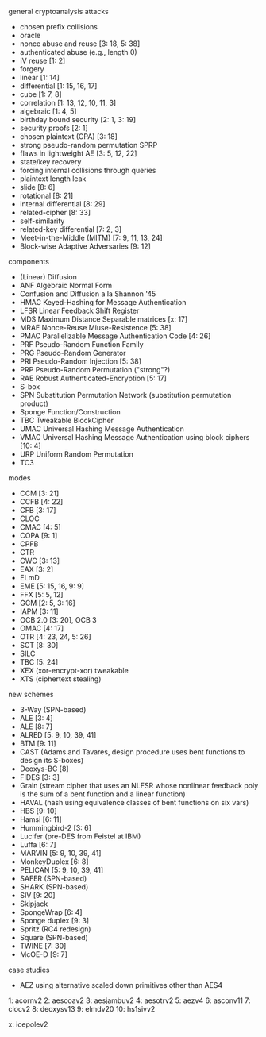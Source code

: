 general cryptoanalysis attacks

- chosen prefix collisions
- oracle
- nonce abuse and reuse [3: 18, 5: 38]
- authenticated abuse (e.g., length 0)
- IV reuse [1: 2]
- forgery
- linear [1: 14]
- differential [1: 15, 16, 17]
- cube [1: 7, 8]
- correlation [1: 13, 12, 10, 11, 3]
- algebraic [1: 4, 5]
- birthday bound security [2: 1, 3: 19]
- security proofs [2: 1]
- chosen plaintext (CPA) [3: 18]
- strong pseudo-random permutation SPRP
- flaws in lightweight AE [3: 5, 12, 22]
- state/key recovery
- forcing internal collisions through queries
- plaintext length leak
- slide [8: 6]
- rotational [8: 21]
- internal differential [8: 29]
- related-cipher [8: 33]
- self-similarity
- related-key differential [7: 2, 3]
- Meet-in-the-Middle (MITM) [7: 9, 11, 13, 24]
- Block-wise Adaptive Adversaries [9: 12]

components
- (Linear) Diffusion
- ANF Algebraic Normal Form
- Confusion and Diffusion a la Shannon '45
- HMAC Keyed-Hashing for Message Authentication
- LFSR Linear Feedback Shift Register
- MDS Maximum Distance Separable matrices [x: 17]
- MRAE Nonce-Reuse Miuse-Resistence [5: 38]
- PMAC Parallelizable Message Authentication Code [4: 26]
- PRF Pseudo-Random Function Family
- PRG Pseudo-Random Generator
- PRI Pseudo-Random Injection [5: 38]
- PRP Pseudo-Random Permutation ("strong"?)
- RAE Robust Authenticated-Encryption [5: 17]
- S-box
- SPN Substitution Permutation Network (substitution permutation product)
- Sponge Function/Construction
- TBC Tweakable BlockCipher
- UMAC Universal Hashing Message Authentication
- VMAC Universal Hashing Message Authentication using block ciphers [10: 4]
- URP Uniform Random Permutation
- TC3

modes
- CCM [3: 21]
- CCFB [4: 22]
- CFB [3: 17]
- CLOC
- CMAC [4: 5]
- COPA [9: 1]
- CPFB
- CTR
- CWC [3: 13]
- EAX [3: 2]
- ELmD
- EME [5: 15, 16, 9: 9]
- FFX [5: 5, 12]
- GCM [2: 5, 3: 16]
- IAPM [3: 11]
- OCB 2.0 [3: 20], OCB 3
- OMAC [4: 17]
- OTR [4: 23, 24, 5: 26]
- SCT [8: 30]
- SILC
- TBC [5: 24]
- XEX (xor-encrypt-xor) tweakable
- XTS (ciphertext stealing)

new schemes
- 3-Way (SPN-based)
- ALE [3: 4]
- ALE [8: 7]
- ALRED [5: 9, 10, 39, 41]
- BTM [9: 11]
- CAST (Adams and Tavares, design procedure uses bent functions to
  design its S-boxes)
- Deoxys-BC [8]
- FIDES [3: 3]
- Grain (stream cipher that uses an NLFSR whose nonlinear feedback
  poly is the sum of a bent function and a linear function)
- HAVAL (hash using equivalence classes of bent functions on six vars)
- HBS [9: 10]
- Hamsi [6: 11]
- Hummingbird-2 [3: 6]
- Lucifer (pre-DES from Feistel at IBM)
- Luffa [6: 7]
- MARVIN [5: 9, 10, 39, 41]
- MonkeyDuplex [6: 8]
- PELICAN [5: 9, 10, 39, 41]
- SAFER (SPN-based)
- SHARK (SPN-based)
- SIV [9: 20]
- Skipjack
- SpongeWrap [6: 4]
- Sponge duplex [9: 3]
- Spritz (RC4 redesign)
- Square (SPN-based)
- TWINE [7: 30]
- McOE-D [9: 7]

case studies
- AEZ using alternative scaled down primitives other than AES4

1: acornv2
2: aescoav2
3: aesjambuv2
4: aesotrv2
5: aezv4
6: asconv11
7: clocv2
8: deoxysv13
9: elmdv20
10: hs1sivv2

x: icepolev2
